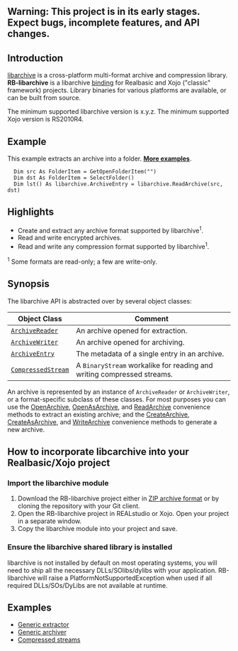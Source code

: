## Warning: This project is in its early stages. Expect bugs, incomplete features, and API changes.

## Introduction
[libarchive](https://www.libarchive.org/) is a cross-platform multi-format archive and compression library. **RB-libarchive** is a libarchive [binding](http://en.wikipedia.org/wiki/Language_binding) for Realbasic and Xojo ("classic" framework) projects. Library binaries for various platforms are available, or can be built from source. 

The minimum supported libarchive version is x.y.z. The minimum supported Xojo version is RS2010R4.

## Example
This example extracts an archive into a folder. [**More examples**](https://github.com/charonn0/RB-libarchive/wiki#examples).
```xojo
  Dim src As FolderItem = GetOpenFolderItem("")
  Dim dst As FolderItem = SelectFolder()
  Dim lst() As libarchive.ArchiveEntry = libarchive.ReadArchive(src, dst)
```

## Highlights
* Create and extract any archive format supported by libarchive<sup>1</sup>.
* Read and write encrypted archives.
* Read and write any compression format supported by libarchive<sup>1</sup>.

<sup>1</sup> Some formats are read-only; a few are write-only.

## Synopsis
The libarchive API is abstracted over by several object classes:

|Object Class|Comment|
|------------|-------|
|[`ArchiveReader`](https://github.com/charonn0/RB-libarchive/wiki/libarchive.ArchiveReader)|An archive opened for extraction.| 
|[`ArchiveWriter`](https://github.com/charonn0/RB-libarchive/wiki/libarchive.ArchiveWriter)|An archive opened for archiving.| 
|[`ArchiveEntry`](https://github.com/charonn0/RB-libarchive/wiki/libarchive.ArchiveEntry)|The metadata of a single entry in an archive.| 
|[`CompressedStream`](https://github.com/charonn0/RB-libarchive/wiki/libarchive.CompressedStream)|A `BinaryStream` workalike for reading and writing compressed streams.| 

An archive is represented by an instance of `ArchiveReader` or `ArchiveWriter`, or a format-specific subclass of these classes. For most purposes you can use the [OpenArchive](https://github.com/charonn0/RB-libarchive/wiki/libarchive.OpenArchive), [OpenAsArchive](https://github.com/charonn0/RB-libarchive/wiki/libarchive.OpenAsArchive), and [ReadArchive](https://github.com/charonn0/RB-libarchive/wiki/libarchive.ReadArchive) convenience methods to extract an existing archive; and the [CreateArchive](https://github.com/charonn0/RB-libarchive/wiki/libarchive.CreateArchive), [CreateAsArchive](https://github.com/charonn0/RB-libarchive/wiki/libarchive.CreateAsArchive), and [WriteArchive](https://github.com/charonn0/RB-libarchive/wiki/libarchive.WriteArchive) convenience methods to generate a new archive.

## How to incorporate libcarchive into your Realbasic/Xojo project
### Import the libarchive module
1. Download the RB-libarchive project either in [ZIP archive format](https://github.com/charonn0/RB-libarchive/archive/master.zip) or by cloning the repository with your Git client.
2. Open the RB-libarchive project in REALstudio or Xojo. Open your project in a separate window.
3. Copy the libarchive module into your project and save.

### Ensure the libarchive shared library is installed
libarchive is not installed by default on most operating systems, you will need to ship all the necessary DLLs/SOlibs/dylibs with your application. RB-libarchive will raise a PlatformNotSupportedException when used if all required DLLs/SOs/DyLibs are not available at runtime. 

## Examples
* [Generic extractor](https://github.com/charonn0/RB-libarchive/wiki/Extractor-Example)
* [Generic archiver](https://github.com/charonn0/RB-libarchive/wiki/Archiver-Example)
* [Compressed streams](https://github.com/charonn0/RB-libarchive/wiki/Compressed-Stream-Examples)
